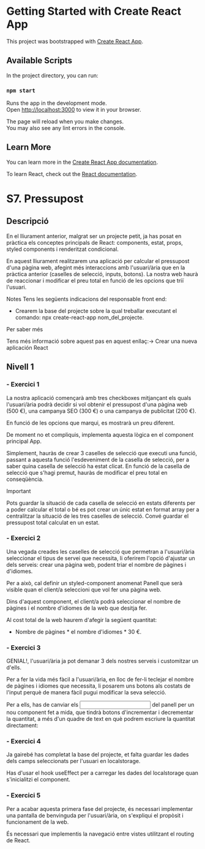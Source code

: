 # Getting Started with Create React App

This project was bootstrapped with [Create React App](https://github.com/facebook/create-react-app).

## Available Scripts

In the project directory, you can run:

### `npm start`

Runs the app in the development mode.\
Open [http://localhost:3000](http://localhost:3000) to view it in your browser.

The page will reload when you make changes.\
You may also see any lint errors in the console.


## Learn More

You can learn more in the [Create React App documentation](https://facebook.github.io/create-react-app/docs/getting-started).

To learn React, check out the [React documentation](https://reactjs.org/).

# S7. Pressupost

## Descripció

En el lliurament anterior, malgrat ser un projecte petit, ja has posat en pràctica els conceptes principals de React: components, estat, props, styled components i renderitzat condicional.

En aquest lliurament realitzarem una aplicació per calcular el pressupost d'una pàgina web, afegint més interaccions amb l'usuari/ària que en la pràctica anterior (caselles de selecció, inputs, botons). La nostra web haurà de reaccionar i modificar el preu total en funció de les opcions que triï l'usuari.

Notes
Tens les següents indicacions del responsable front end:

- Crearem la base del projecte sobre la qual treballar executant el comando: npx create-react-app nom_del_projecte. 

 Per saber més

Tens més informació sobre aquest pas en aquest enllaç:-> Crear una nueva aplicación React

## Nivell 1

### - Exercici 1
La nostra aplicació començarà amb tres checkboxes mitjançant els quals l'usuari/ària podrà decidir si vol obtenir el pressupost d'una pàgina web (500 €), una campanya SEO (300 €) o una campanya de publicitat (200 €).

En funció de les opcions que marqui, es mostrarà un preu diferent.

De moment no et compliquis, implementa aquesta lògica en el component principal App. 

Simplement, hauràs de crear 3 caselles de selecció que executi una funció, passant a aquesta funció l'esdeveniment de la casella de selecció, per a saber quina casella de selecció ha estat clicat. En funció de la casella de selecció que s'hagi premut, hauràs de modificar el preu total en conseqüència. 

 Important

Pots guardar la situació de cada casella de selecció en estats diferents per a poder calcular el total o bé es pot crear un únic estat en format array per a centralitzar la situació de les tres caselles de selecció.
Convé guardar el pressupost total calculat en un estat.


### - Exercici 2
Una vegada creades les caselles de selecció que permetran a l'usuari/ària seleccionar el tipus de servei que necessita, li oferirem l'opció d'ajustar un dels serveis: crear una pàgina web, podent triar el nombre de pàgines i d'idiomes.

Per a això, cal definir un styled-component anomenat Panell que serà visible quan el client/a seleccioni que vol fer una pàgina web.

Dins d'aquest component, el client/a podrà seleccionar el nombre de pàgines i el nombre d'idiomes de la web que desitja fer. 

Al cost total de la web haurem d'afegir la següent quantitat:

-  Nombre de pàgines * el nombre d'idiomes * 30 €.


### - Exercici 3
GENIAL!, l'usuari/ària ja pot demanar 3 dels nostres serveis i customitzar un d'ells. 

Per a fer la vida més fàcil a l'usuari/ària, en lloc de fer-li teclejar el nombre de pàgines i idiomes que necessita, li posarem uns botons als costats de l'input perquè de manera fàcil pugui modificar la seva selecció.

Per a ells, has de canviar els <input type = "text" /> del panell per un nou component fet a mida, que tindrà botons d'incrementar i decrementar la quantitat, a més d'un quadre de text en què podrem escriure la quantitat directament:


### - Exercici 4
Ja gairebé has completat la base del projecte, et falta guardar les dades dels camps seleccionats per l'usuari en localstorage.

Has d'usar el hook useEffect per a carregar les dades del localstorage quan s'inicialitzi el component.


### - Exercici 5
Per a acabar aquesta primera fase del projecte, és necessari implementar una pantalla de benvinguda per l'usuari/ària, on s'expliqui el propòsit i funcionament de la web.

És necessari que implementis la navegació entre vistes utilitzant el routing de React.